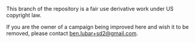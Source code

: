 This branch of the repository is a fair use derivative work under US copyright law.

If you are the owner of a campaign being improved here and wish it to be removed, please contact ben.lubar+sd2@gmail.com.
